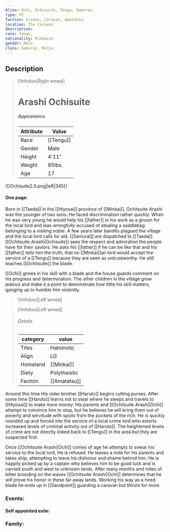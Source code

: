 ```yaml
---
Alias: Ochi, Ochisuite, Tengu, Samurai,
type: PC 
faction: Scions, Caravan, Amatatsu,
location: The Caravan 
description:  
race: Tengu,
nationality: Minkaian
gender: Male
class: Samurai, Ninja 
---
```

## Description
> [!infobox|Right wmed]
> # Arashi Ochisuite
> ##### Appearance
> | Attribute |  Value
> | ---- | ---- |
> | Race | [[Tengu]] |
> | Gender | Male |
> | Height | 4'11" |
> | Weight | 95lbs |
> | Age | 17 |

![[Ochisuite2.0.png|left|345]] 

#### One page:
Born in [[Taeda]] in the [[Hiyosai]] province of [[Minkai]], Ochitsuite Arashi was the younger of two sons. He faced discrimination rather quickly. When he was very young he would help his [[father]] in his work as a groom for the local lord and was wrongfully accused of stealing a saddlebag belonging to a visiting noble. A few years later bandits plagued the village and the local lord calls for aid. [[Samurai]] are dispatched to [[Taeda]]. [[Ochitsuite Arashi|Ochisuite]] sees the respect and admiration the people have for their saviors. He asks his [[father]] if he can be like that and his [[father]] tells him the truth, that no [[Minkai]]an lord would accept the service of a [[Tengu]] because they are seen as untrustworthy. He still teaches [[Ochitsuite]] the blade.

[[Ochi]] grows in his skill with a blade and the house guards comment on his progress and determination. The other children in the village grow jealous and make it a point to demonstrate how little his skill matters, ganging up to humble him violently.

> [!infobox|Left wmed]

> [!infobox|Left wmed]
> ###### Details
> | category | value
> | ---- | ---- |
> | Tites | Hatomoto |
> | Align | LG |
> | Homeland | [[Minkai]] |
> | Diety | Polytheistic |
> | Faction | [[Amatatsu]] |


Around this time His older brother [[Haruto]] begins cutting purses. After some time [[Haruto]] learns not to steal where he sleeps and travels to [[Hiyosai]] to make more money. His parents and [[Ochitsuite Arashi|Ochi]] attempt to convince him to stop, but he believes he will bring them out of poverty and servitude with spoils from the pockets of the rich. He is quickly rounded up and forced into the service of a local crime lord who extorts increased levels of criminal activity out of [[Haruto]]. The heightened levels of crime are not directly linked back to [[Tengu]] in the area but they are suspected first.

Once [[Ochitsuite Arashi|Ochi]] comes of age he attempts to swear his service to the local lord, He is refused. He leaves a note for his parents and takes ship, attempting to leave his dishonor and shame behind him. He is happily picked up by a captain who believes him to be good luck and is carried south and west to unknown lands. After many months and miles of bitter brooding on the waves [[Ochitsuite Arashi|Ochi]] determines that he will prove his honor in these far away lands. Working his way as a hired blade he ends up in [[Sandpoint]] guarding a caravan but thirsts for more.

### Events:
#### Self appointed exile:



### Family:

